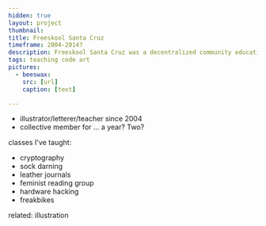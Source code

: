 ```yaml
---
hidden: true
layout: project
thumbnail:
title: Freeskool Santa Cruz
timeframe: 2004-2014?
description: Freeskool Santa Cruz was a decentralized community education project that served as a model for freeskools around the world.
tags: teaching code art
pictures:
  - beeswax:
    src: [url]
    caption: [text]

---
```


- illustrator/letterer/teacher since 2004
- collective member for ... a year? Two?

classes I've taught:

- cryptography
- sock darning
- leather journals
- feminist reading group
- hardware hacking
- freakbikes

related: illustration